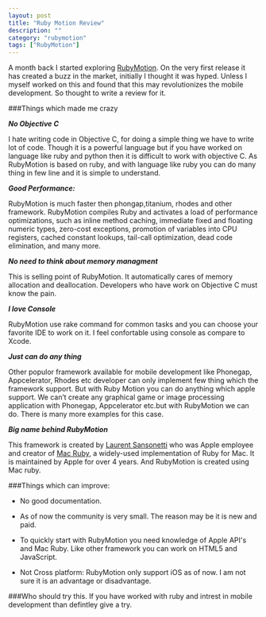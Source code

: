 ```yaml
---
layout: post
title: "Ruby Motion Review"
description: ""
category: "rubymotion"
tags: ["RubyMotion"]
---
```


A month back I started exploring [RubyMotion](http://www.rubymotion.com/). On the very first release it has created a buzz in the market, initially I thought it was hyped. Unless I myself worked on this and found that this may revolutionizes the mobile development. So thought to write a review for it.

###Things which made me crazy


***No Objective C***

I hate writing code in Objective C, for doing a simple thing we have to write lot of code. Though it is a powerful language but if you have worked on language like ruby and python then it is difficult to work with objective C. As RubyMotion is based on ruby, and with language like ruby you can do many thing in few line and it is simple to understand. 


***Good Performance:*** 

RubyMotion is much faster then phongap,titanium, rhodes and other framework. RubyMotion compiles Ruby and activates a load of performance optimizations, such as 
inline method caching, immediate fixed and floating numeric types, zero-cost exceptions, promotion of variables into CPU registers, cached constant lookups, tail-call optimization, dead code elimination, and many more. 

***No need to think about memory managment***

This is selling point of RubyMotion. It automatically cares of memory allocation and deallocation. Developers who have work on Objective C must know the pain.

***I love Console***

RubyMotion use rake command for common tasks and you can choose your favorite IDE to work on it. I feel confortable using console as compare to Xcode.

***Just can do any thing***

Other populor framework available for mobile development like Phonegap, Appcelerator, Rhodes etc  developer can only implement few thing which the framework support.  But with Ruby Motion you can do anything which apple support. We can’t create any graphical game or image processing application with Phonegap, Appcelerator etc.but with RubyMotion we can do. There is many more examples for this case.

***Big name behind RubyMotion*** 

This framework is created by [Laurent Sansonetti](http://chopine.be/) who was Apple employee and creator of [Mac Ruby](http://macruby.org/), a widely-used implementation of Ruby for Mac. It is maintained by Apple for over 4 years. And RubyMotion is created using Mac ruby. 


###Things which can improve: 


- No good documentation.

- As of now the community is very small. The reason may be it is new and paid.

- To quickly start with RubyMotion you need knowledge of Apple API's and Mac Ruby. Like other framework you can work on HTML5 and JavaScript.

- Not Cross platform: RubyMotion only support iOS as of now. I am not sure it is an advantage or disadvantage. 

###Who should try this.
If you have worked with ruby and intrest in mobile development than defintley give a try. 
 
